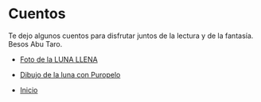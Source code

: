 # Cuentos

Te dejo algunos cuentos para disfrutar juntos de la lectura y de la fantasía. 
Besos
Abu Taro.

* [Foto de la LUNA LLENA](./2-DSC02386-crop.JPG)
* [Dibujo de la luna con Puropelo](./Puropelo-Luna-Gracias.jpg)

* [Inicio](./README.md)